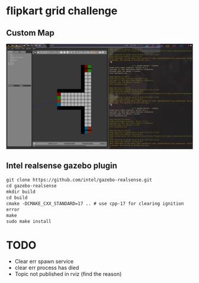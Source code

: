 # flipkart grid challenge

## Custom Map 
![gazebo custom map](./assets/gazebo-custom-map.png) 

## Intel realsense gazebo plugin 
```
git clone https://github.com/intel/gazebo-realsense.git
cd gazebo-realsense
mkdir build
cd build
cmake -DCMAKE_CXX_STANDARD=17 .. # use cpp-17 for clearing ignition error 
make
sudo make install
```
# TODO 
- Clear err spawn service 
- clear err process has died 
- Topic not published in rviz (find the reason)
